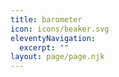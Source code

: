 ```yaml
---
title: barometer
icon: icons/beaker.svg
eleventyNavigation:
  excerpt: ""
layout: page/page.njk
---
```

